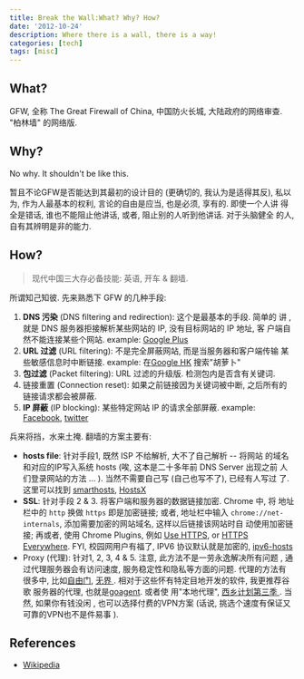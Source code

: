```yaml
---
title: Break the Wall:What? Why? How?
date: '2012-10-24'
description: Where there is a wall, there is a way!
categories: [tech]
tags: [misc]
---
```


## What?

GFW, 全称 The Great Firewall of China, 中国防火长城, 大陆政府的网络审查.
"柏林墙" 的网络版.

## Why?

No why. It shouldn't be like this.

暂且不论GFW是否能达到其最初的设计目的 (更确切的, 我认为是适得其反), 私以
为, 作为人最基本的权利, 言论的自由是应当, 也是必须, 享有的. 即使一个人讲
得全是错话, 谁也不能阻止他讲话, 或者, 阻止别的人听到他讲话. 对于头脑健全
的人, 自有其辨明是非的能力.

## How?

> 现代中国三大存必备技能: 英语, 开车 & 翻墙.

所谓知己知彼. 先来熟悉下 GFW 的几种手段:

1. __DNS 污染__ (DNS filtering and redirection): 这个是最基本的手段. 简单的
   讲 , 就是 DNS 服务器拒接解析某些网站的 IP, 没有目标网站的 IP 地址, 客
   户端自然不能连接某些个网站. example: [Google
   Plus](https://plus.google.com)
2. __URL 过滤__ (URL filtering): 不是完全屏蔽网站, 而是当服务器和客户端传输
   某些敏感信息时中断链接. example: 在[Google
   HK](http://www.google.com.hk "") 搜索"胡萝卜"
3. __包过滤__ (Packet filtering): URL 过滤的升级版. 检测包内是否含有关键词.
4. 链接重置 (Connection reset): 如果之前链接因为关键词被中断, 之后所有的
   链接请求都会被屏蔽.
5. __IP 屏蔽__ (IP blocking): 某些特定网站 IP 的请求全部屏蔽. example:
   [Facebook](http://facebook.com), [twitter](http://twitter.com)


兵来将挡，水来土掩. 翻墙的方案主要有:

* __hosts file__: 针对手段1, 既然 ISP 不给解析, 大不了自己解析 -- 将网站
的域名和对应的IP写入系统 hosts (唉, 这本是二十多年前 DNS Server 出现之前
人们登录网站的方法 ... ). 当然不需要自己写 (自己也写不了), 已经有人写过
了. 这里可以找到 [smarthosts](http://code.google.com/p/smarthosts/),
[HostsX](http://orztech.com/softwares/hostsx/)
* __SSL__: 针对手段 2 & 3. 将客户端和服务器的数据链接加密. Chrome 中, 将
地址栏中的 `http` 换做 `https` 即是加密链接; 或者, 地址栏中输入
`chrome://net-internals`, 添加需要加密的网站域名, 这样以后链接该网站时自
动使用加密链接; 再或者, 使用 Chrome Plugins, 例如 [Use
HTTPS](https://chrome.google.com/webstore/detail/use-https/kbkgnojednemejclpggpnhlhlhkmfidi?hl=en-US&utm_source=chrome-ntp-launcher),
or [HTTPS
Everywhere](https://chrome.google.com/webstore/detail/https-everywhere/gcbommkclmclpchllfjekcdonpmejbdp/details?hl=en-US&utm_source=chrome-ntp-launcher).
FYI, 校园网用户有福了, IPV6 协议默认就是加密的,
[ipv6-hosts](http://code.google.com/p/ipv6-hosts/)
* Proxy (代理): 针对1, 2, 3, 4 & 5. 注意, 此方法不是一劳永逸解决所有问题
, 通过代理服务器会有访问速度, 服务稳定性和隐私等方面的问题. 代理的方法有
很多中, 比如[自由门](http://dongtaiwang.com/loc/download.php), [无界
](http://ultrasurf.us/). 相对于这些怀有特定目地开发的软件, 我更推荐谷歌
服务器的代理, 也就是[goagent](http://code.google.com/p/goagent/). 或者使
用"本地代理", [西乡计划第三季
](http://code.google.com/p/west-chamber-season-3/). 当然, 如果你有钱没闲
, 也可以选择付费的VPN方案 (话说, 挑选个速度有保证又可靠的VPN也不是件易事
).

## References
* [Wikipedia](http://en.wikipedia.org/wiki/Internet_censorship_in_the_People%27s_Republic_of_China#Technical_implementation "Internet censorship in the People's Republic of China")

